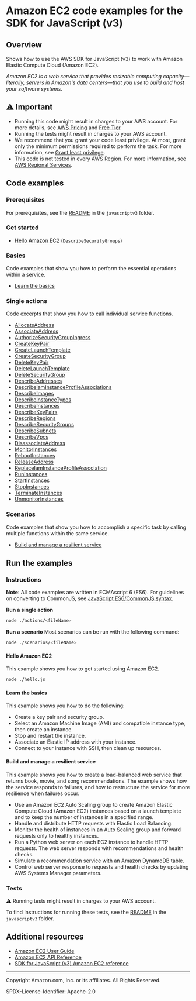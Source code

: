 # Amazon EC2 code examples for the SDK for JavaScript (v3)

## Overview

Shows how to use the AWS SDK for JavaScript (v3) to work with Amazon Elastic Compute Cloud (Amazon EC2).

<!--custom.overview.start-->
<!--custom.overview.end-->

_Amazon EC2 is a web service that provides resizable computing capacity—literally, servers in Amazon's data centers—that you use to build and host your software systems._

## ⚠ Important

* Running this code might result in charges to your AWS account. For more details, see [AWS Pricing](https://aws.amazon.com/pricing/) and [Free Tier](https://aws.amazon.com/free/).
* Running the tests might result in charges to your AWS account.
* We recommend that you grant your code least privilege. At most, grant only the minimum permissions required to perform the task. For more information, see [Grant least privilege](https://docs.aws.amazon.com/IAM/latest/UserGuide/best-practices.html#grant-least-privilege).
* This code is not tested in every AWS Region. For more information, see [AWS Regional Services](https://aws.amazon.com/about-aws/global-infrastructure/regional-product-services).

<!--custom.important.start-->
<!--custom.important.end-->

## Code examples

### Prerequisites

For prerequisites, see the [README](../../README.md#Prerequisites) in the `javascriptv3` folder.


<!--custom.prerequisites.start-->
<!--custom.prerequisites.end-->

### Get started

- [Hello Amazon EC2](hello.js) (`DescribeSecurityGroups`)


### Basics

Code examples that show you how to perform the essential operations within a service.

- [Learn the basics](scenarios/steps.js)


### Single actions

Code excerpts that show you how to call individual service functions.

- [AllocateAddress](actions/allocate-address.js)
- [AssociateAddress](actions/associate-address.js#L4)
- [AuthorizeSecurityGroupIngress](actions/authorize-security-group-ingress.js#L4)
- [CreateKeyPair](actions/create-key-pair.js#L4)
- [CreateLaunchTemplate](../cross-services/wkflw-resilient-service/steps-deploy.js#L278)
- [CreateSecurityGroup](actions/create-security-group.js#L4)
- [DeleteKeyPair](actions/delete-key-pair.js#L4)
- [DeleteLaunchTemplate](../cross-services/wkflw-resilient-service/steps-destroy.js#L266)
- [DeleteSecurityGroup](actions/delete-security-group.js#L4)
- [DescribeAddresses](actions/describe-addresses.js#L4)
- [DescribeIamInstanceProfileAssociations](../cross-services/wkflw-resilient-service/steps-demo.js#L241)
- [DescribeImages](actions/describe-images.js#L4)
- [DescribeInstanceTypes](actions/describe-instance-types.js#L4)
- [DescribeInstances](actions/describe-instances.js#L4)
- [DescribeKeyPairs](actions/describe-key-pairs.js#L4)
- [DescribeRegions](actions/describe-regions.js#L4)
- [DescribeSecurityGroups](actions/describe-security-groups.js#L4)
- [DescribeSubnets](../cross-services/wkflw-resilient-service/steps-deploy.js#L372)
- [DescribeVpcs](../cross-services/wkflw-resilient-service/steps-deploy.js#L357)
- [DisassociateAddress](actions/disassociate-address.js#L4)
- [MonitorInstances](actions/monitor-instances.js#L4)
- [RebootInstances](actions/reboot-instances.js#L4)
- [ReleaseAddress](actions/release-address.js#L4)
- [ReplaceIamInstanceProfileAssociation](../cross-services/wkflw-resilient-service/steps-demo.js#L253)
- [RunInstances](actions/run-instances.js#L4)
- [StartInstances](actions/start-instances.js#L4)
- [StopInstances](actions/stop-instances.js#L4)
- [TerminateInstances](actions/terminate-instances.js#L4)
- [UnmonitorInstances](actions/unmonitor-instances.js#L4)

### Scenarios

Code examples that show you how to accomplish a specific task by calling multiple
functions within the same service.

- [Build and manage a resilient service](../cross-services/wkflw-resilient-service/index.js)


<!--custom.examples.start-->
<!--custom.examples.end-->

## Run the examples

### Instructions

**Note**: All code examples are written in ECMAscript 6 (ES6). For guidelines on converting to CommonJS, see
[JavaScript ES6/CommonJS syntax](https://docs.aws.amazon.com/sdk-for-javascript/v3/developer-guide/sdk-examples-javascript-syntax.html).

**Run a single action**

```bash
node ./actions/<fileName>
```

**Run a scenario**
Most scenarios can be run with the following command:
```bash
node ./scenarios/<fileName>
```

<!--custom.instructions.start-->
<!--custom.instructions.end-->

#### Hello Amazon EC2

This example shows you how to get started using Amazon EC2.

```bash
node ./hello.js
```

#### Learn the basics

This example shows you how to do the following:

- Create a key pair and security group.
- Select an Amazon Machine Image (AMI) and compatible instance type, then create an instance.
- Stop and restart the instance.
- Associate an Elastic IP address with your instance.
- Connect to your instance with SSH, then clean up resources.

<!--custom.basic_prereqs.ec2_Scenario_GetStartedInstances.start-->
<!--custom.basic_prereqs.ec2_Scenario_GetStartedInstances.end-->


<!--custom.basics.ec2_Scenario_GetStartedInstances.start-->
<!--custom.basics.ec2_Scenario_GetStartedInstances.end-->


#### Build and manage a resilient service

This example shows you how to create a load-balanced web service that returns book, movie, and song recommendations. The example shows how the service responds to failures, and how to restructure the service for more resilience when failures occur.

- Use an Amazon EC2 Auto Scaling group to create Amazon Elastic Compute Cloud (Amazon EC2) instances based on a launch template and to keep the number of instances in a specified range.
- Handle and distribute HTTP requests with Elastic Load Balancing.
- Monitor the health of instances in an Auto Scaling group and forward requests only to healthy instances.
- Run a Python web server on each EC2 instance to handle HTTP requests. The web server responds with recommendations and health checks.
- Simulate a recommendation service with an Amazon DynamoDB table.
- Control web server response to requests and health checks by updating AWS Systems Manager parameters.

<!--custom.scenario_prereqs.cross_ResilientService.start-->
<!--custom.scenario_prereqs.cross_ResilientService.end-->


<!--custom.scenarios.cross_ResilientService.start-->
<!--custom.scenarios.cross_ResilientService.end-->

### Tests

⚠ Running tests might result in charges to your AWS account.


To find instructions for running these tests, see the [README](../../README.md#Tests)
in the `javascriptv3` folder.



<!--custom.tests.start-->
<!--custom.tests.end-->

## Additional resources

- [Amazon EC2 User Guide](https://docs.aws.amazon.com/AWSEC2/latest/UserGuide/concepts.html)
- [Amazon EC2 API Reference](https://docs.aws.amazon.com/AWSEC2/latest/APIReference/Welcome.html)
- [SDK for JavaScript (v3) Amazon EC2 reference](https://docs.aws.amazon.com/AWSJavaScriptSDK/v3/latest/client/ec2)

<!--custom.resources.start-->
<!--custom.resources.end-->

---

Copyright Amazon.com, Inc. or its affiliates. All Rights Reserved.

SPDX-License-Identifier: Apache-2.0